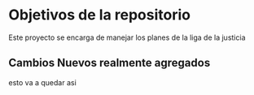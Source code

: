 # Objetivos de la repositorio

Este proyecto se encarga de manejar los planes de la liga de la justicia


## Cambios Nuevos realmente agregados
esto va a quedar asi
